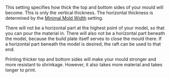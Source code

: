 This setting specifies how thick the top and bottom sides of your mould will become. This is only the vertical thickness. The horizontal thickness is determined by the [Minimal Mold Width](mold_width) setting.

There will not be a horizontal part at the highest point of your model, so that you can pour the material in. There will also not be a horizontal part beneath the model, because the build plate itself serves to close the mould there. If a horizontal part beneath the model is desired, the raft can be used to that end.

Printing thicker top and bottom sides will make your mould stronger and more resistant to shrinkage. However, it also takes more material and takes longer to print.